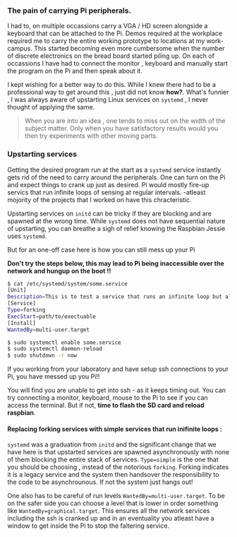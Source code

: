 ### The pain of carrying Pi peripherals.

I had to, on multiple occassions carry a VGA / HD screen alongside a keyboard that can be attached to the Pi. Demos required at the workplace required me to carry the entire working prototype to locations at my work-campus. This started becoming even more cumbersome when the number of discrete electronics on the bread board started piling up. On each of occassions I have had to connect the monitor , keyboard and manually start the program on the Pi and then speak about it.

I kept wishing for a better way to do this. While I knew there had to be a professional way to get around this , just did not know **how?**. What's funnier , I was always aware of upstarting Linux services on `systemd` , I never thought of applying the same.

> When you are into an idea , one tends to miss out on the width of the subject matter. Only when you have satisfactory results would you then try experiments with other moving parts.

### Upstarting services

Getting the desired program run at the start as a `systemd` service instantly gets rid of the need to carry around the peripherals. One can turn on the Pi and expect things to crank up just as desired.
Pi would mostly fire-up servics that run infinite loops of sensing at regular intervals. -atleast mojority of the projects that I worked on have this chracteristic.

Upstarting services on `initd` can be tricky if they are blocking and are spawned at the wrong time. While `systemd` does not have sequential nature of upstarting, you can breathe a sigh of relief knowing the Raspbian Jessie uses `systemd`.

But for an one-off case here is how you can still mess up your Pi

**Don't try the steps below, this may lead to Pi being inaccessible over the network and hungup on the boot !!**

```bash
$ cat /etc/systemd/system/some.service
[Unit]
Description=This is to test a service that runs an infinite loop but also has restart interrupt
[Service]
Type=forking
ExecStart=path/to/exectuable
[Install]
WantedBy=multi-user.target

$ sudo systemctl enable some.service
$ sudo systemctl daemon-reload
$ sudo shutdown -r now
```
If you working from your laboratory and have setup ssh connections to your Pi, you have messed up you Pi!!

You will find you are unable to get into ssh - as it keeps timing out. You can try connecting a monitor, keyboard, mouse to the Pi to see if you can access the terminal. But if not, **time to flash the SD card and reload raspbian**.

#### Replacing forking services with simple services that run inifinite loops :

`systemd` was a graduation from `initd` and the significant change that we have here is that upstarted services are spawned asynchronously with none of them blocking the entire stack of services. `Type=simple` is the one that you should be choosing , instead of the notorious `forking`. Forking indicates it is a legacy service and the system then handsover the responsibility to the code to be asynchrounous. If not the system just hangs out!

One also has to be careful of run levels `WantedBy=multi-user.target`. To be on the safer side you can choose a level that is lower in order something like `WantedBy=graphical.target`.  This ensures all the network services including the ssh is cranked up and in an eventuality you atleast have a window to get inside the Pi to stop the faltering service.
